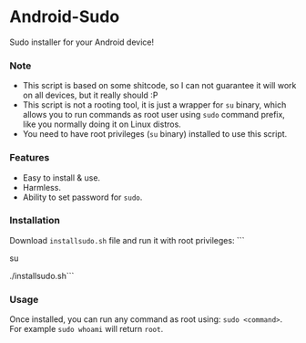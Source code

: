 # Android-Sudo
Sudo installer for your Android device!
### Note
- This script is based on some shitcode, so I can not guarantee it will work on all devices, but it really should :P
- This script is not a rooting tool, it is just a wrapper for ```su``` binary, which allows you to run commands as root user using ```sudo``` command prefix, like you normally doing it on Linux distros.
- You need to have root privileges (```su``` binary) installed to use this script.
### Features
- Easy to install & use.
- Harmless.
- Ability to set password for ```sudo```.
### Installation
Download ```installsudo.sh``` file and run it with root privileges: ```

su

./installsudo.sh```
### Usage
Once installed, you can run any command as root using: ```sudo <command>```. For example ```sudo whoami``` will return ```root```.
